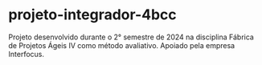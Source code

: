 # projeto-integrador-4bcc
Projeto desenvolvido durante o 2° semestre de 2024 na disciplina Fábrica de Projetos Ágeis IV como método avaliativo. Apoiado pela empresa Interfocus.
